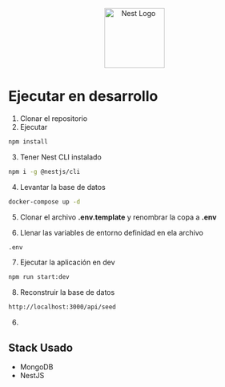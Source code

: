 <p align="center">
  <a href="http://nestjs.com/" target="blank"><img src="https://nestjs.com/img/logo-small.svg" width="120" alt="Nest Logo" /></a>
</p>

# Ejecutar en desarrollo

1. Clonar el repositorio
2. Ejecutar

```bash
npm install
```

3. Tener Nest CLI instalado

```bash
npm i -g @nestjs/cli
```

4. Levantar la base de datos

```bash
docker-compose up -d
```

5. Clonar el archivo **.env.template** y renombrar la copa a **.env**

6. Llenar las variables de entorno definidad en ela archivo

```bash
.env
```

7. Ejecutar la aplicación en dev

```bash
npm run start:dev
```

8. Reconstruir la base de datos

```bash
http://localhost:3000/api/seed
```

6.

## Stack Usado

- MongoDB
- NestJS
